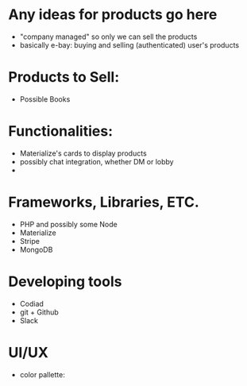 # Any ideas for products go here

- "company managed" so only we can sell the products
- basically e-bay: buying and selling (authenticated) user's products

# Products to Sell:

- Possible Books

# Functionalities:

- Materialize's cards to display products
- possibly chat integration, whether DM or lobby
- 

# Frameworks, Libraries, ETC.

- PHP and possibly some Node
- Materialize
- Stripe
- MongoDB

# Developing tools
- Codiad
- git + Github
- Slack

# UI/UX
- color pallette:
